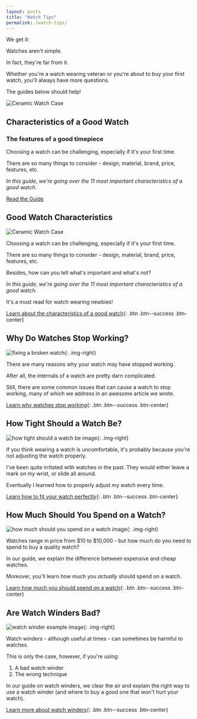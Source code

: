 ```yaml
---
layout: posts
title: "Watch Tips" 
permalink: /watch-tips/
---
```


We get it: 

Watches aren't simple. 

In fact, they're far from it. 

Whether you're a watch wearing veteran or you're about to buy your first watch, you'll always have more questions. 

The guides below should help!

<div class="featured-info-box">
<div class="content">
<div class="img">
<img src="/img/watches/characteristics/ceramic.jpg" alt="Ceramic Watch Case">
</div>
<div class="text">
<h2>Characteristics of a Good Watch</h2>
<h3>The features of a good timepiece</h3>
<p>Choosing a watch can be challenging, especially if it's your first time. 

There are so many things to consider - design, material, brand, price, features, etc. 

*In this guide, we're going over the 11 most important characteristics of a good watch.*</p>
<div class="btn">
<a class="btn btn--info" href="/good-watch-characteristics/">Read the Guide</a>
</div>
</div>
</div>
</div>

## Good Watch Characteristics 
<img src="/img/watches/characteristics/ceramic.jpg" alt="Ceramic Watch Case" class="img-right">

Choosing a watch can be challenging, especially if it's your first time. 

There are so many things to consider - design, material, brand, price, features, etc. 

Besides, how can you tell what's important and what's not? 

*In this guide, we're going over the 11 most important characteristics of a good watch.* 

It's a must read for watch wearing newbies!

[Learn about the characteristics of a good watch](/good-watch-characteristics/){: .btn .btn--success .btn-center}

## Why Do Watches Stop Working? 
![fixing a broken watch](/img/watch-stopped-working/fixing-broken-watch.jpg){: .img-right}

There are many reasons why your watch may have stopped working. 

After all, the internals of a watch are pretty darn complicated. 

Still, there are some common issues that can cause a watch to stop working, many of which we address in an awesome article we wrote. 

[Learn why watches stop working](/why-watches-stop-working/){: .btn .btn--success .btn-center}

## How Tight Should a Watch Be? 
![how tight should a watch be image](/img/how-a-watch-should-fit/excellent-watch-fit.jpeg){: .img-right}

If you think wearing a watch is uncomfortable, it's probably because you're not adjusting the watch properly. 

I've been quite irritated with watches in the past. They would either leave a mark on my wrist, or slide all around.

Eventually I learned how to properly adjust my watch every time. 

[Learn how to fit your watch perfectly](/how-tight-should-watch-fit/){: .btn .btn--success .btn-center}

## How Much Should You Spend on a Watch?
![how much should you spend on a watch image](/img/how-much-should-spend-watch/rolex.jpg){: .img-right}

Watches range in price from $10 to $10,000 - but how much do you need to spend to buy a quality watch? 

In our guide, we explain the difference between expensive and cheap watches.

Moreover, you'll learn how much you *actually* should spend on a watch.

[Learn how much you should spend on a watch](/how-much-money-for-watch/){: .btn .btn--success .btn-center}

## Are Watch Winders Bad? 
![watch winder example image](/img/watch-winders/watch-winder-example.jpg){: .img-right}

Watch winders - although useful at times - can sometimes be harmful to watches. 

This is only the case, however, if you're using:

1. A bad watch winder
2. The wrong technique

In our guide on watch winders, we clear the air and explain the right way to use a watch winder (and where to buy a good one that won't hurt your watch).

[Learn more about watch winders](/watch-winders/){: .btn .btn--success .btn-center}




